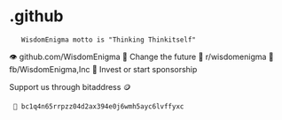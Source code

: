 # .github

       WisdomEnigma motto is "Thinking Thinkitself"

👁️ github.com/WisdomEnigma
🔮 Change the future
🔗 r/wisdomenigma
🔗 fb/WisdomEnigma,Inc 
💱 Invest or start sponsorship


  Support us through bitaddress 🪙
  
     🦅 bc1q4n65rrpzz04d2ax394e0j6wmh5ayc6lvffyxc
   
   
   
